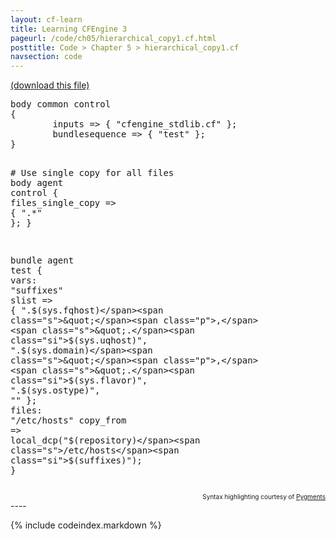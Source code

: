 ```yaml
---
layout: cf-learn
title: Learning CFEngine 3
pageurl: /code/ch05/hierarchical_copy1.cf.html
posttitle: Code > Chapter 5 > hierarchical_copy1.cf
navsection: code
---
```


[(download this file)](https://raw.github.com/zzamboni/cf-learn.info/master/src/ch05/hierarchical_copy1.cf)

<div class="highlight"><pre><span class="k">body</span> <span class="k">common</span> <span class="k">control</span>
<span class="p">{</span>
        <span class="kr">inputs</span> <span class="o">=&gt;</span> <span class="p">{</span> <span class="s">&quot;cfengine_stdlib.cf&quot;</span> <span class="p">};</span>
        <span class="kr">bundlesequence</span> <span class="o">=&gt;</span> <span class="p">{</span> <span class="s">&quot;test&quot;</span> <span class="p">};</span>
<span class="p">}</span>

<span class="c"># Use single copy for all files</span>
<span class="k">body</span> <span class="k">agent</span> <span class="k">control</span>
<span class="p">{</span>
        <span class="kr">files_single_copy</span> <span class="o">=&gt;</span> <span class="p">{</span> <span class="s">&quot;.*&quot;</span> <span class="p">};</span>
<span class="p">}</span>

<span class="k">bundle</span> <span class="k">agent</span> <span class="nf">test</span>
<span class="p">{</span>
  <span class="kd">vars</span><span class="p">:</span>
      <span class="p">&quot;</span><span class="nv">suffixes</span><span class="p">&quot;</span>   <span class="kt">slist</span> <span class="o">=&gt;</span> <span class="p">{</span> <span class="s">&quot;.</span><span class="si">$(sys.fqhost)</span><span class="s">&quot;</span><span class="p">,</span> <span class="s">&quot;.</span><span class="si">$(sys.uqhost)</span><span class="s">&quot;</span><span class="p">,</span> <span class="s">&quot;.</span><span class="si">$(sys.domain)</span><span class="s">&quot;</span><span class="p">,</span>
                              <span class="s">&quot;.</span><span class="si">$(sys.flavor)</span><span class="s">&quot;</span><span class="p">,</span> <span class="s">&quot;.</span><span class="si">$(sys.ostype)</span><span class="s">&quot;</span><span class="p">,</span> <span class="s">&quot;&quot;</span> <span class="p">};</span>
  <span class="kd">files</span><span class="p">:</span>
      <span class="s">&quot;/etc/hosts&quot;</span>
        <span class="kr">copy_from</span> <span class="o">=&gt;</span> <span class="nf">local_dcp</span><span class="p">(</span><span class="s">&quot;</span><span class="si">$(repository)</span><span class="s">/etc/hosts</span><span class="si">$(suffixes)</span><span class="s">&quot;</span><span class="p">);</span>
<span class="p">}</span>
</pre></div>

<div align="right"><font size="-2">Syntax highlighting courtesy of <a href="http://blog.zzamboni.org/cfengine3-lexer-for-pygments">Pygments</a></font></div>
----

{% include codeindex.markdown %}
